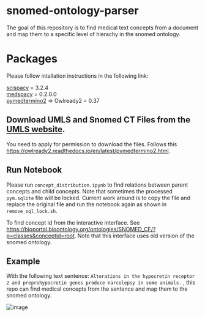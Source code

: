 # snomed-ontology-parser
The goal of this repository is to find medical text concepts from a document and map them to a specific level of hierachy in the snomed ontology.

# Packages
Please follow intallation instructions in the following link:

[scispacy](https://github.com/allenai/scispacy) = 3.2.4  
[medspacy](https://github.com/medspacy/medspacy) = 0.2.0.0  
[pymedtermino2](https://owlready2.readthedocs.io/en/latest/pymedtermino2.html) => Owlready2 = 0.37  

## Download UMLS and Snomed CT Files from the [UMLS website](https://www.nlm.nih.gov/research/umls/).
You need to apply for permission to download the files.
Follows this https://owlready2.readthedocs.io/en/latest/pymedtermino2.html.

## Run Notebook
Please run `concept_distribution.ipynb` to find relations between parent concepts and child concepts.
Note that sometimes the processed `pym.sqlite` file will be locked. Current work around is to copy the file and replace the original file and run the notebook again as shown in `remove_sql_lock.sh`. 


To find concept id from the interactive interface. 
See https://bioportal.bioontology.org/ontologies/SNOMED_CF/?p=classes&conceptid=root. Note that this interface uses old version of the snomed ontology.

## Example
With the following text sentence: `Alterations in the hypocretin receptor 2 and preprohypocretin genes produce narcolepsy in some animals.` , this repo can find medical concepts from the sentence and map them to the snomed ontology.

![image](https://i.imgur.com/Cr9aYBH.png)
